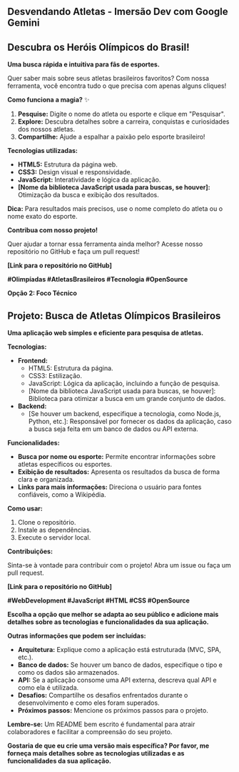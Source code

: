 ## Desvendando Atletas - Imersão Dev com Google Gemini 
## Descubra os Heróis Olímpicos do Brasil! 

**Uma busca rápida e intuitiva para fãs de esportes.**

Quer saber mais sobre seus atletas brasileiros favoritos? Com nossa ferramenta, você encontra tudo o que precisa com apenas alguns cliques!

**Como funciona a magia?** ✨

1. **Pesquise:** Digite o nome do atleta ou esporte e clique em "Pesquisar".
2. **Explore:** Descubra detalhes sobre a carreira, conquistas e curiosidades dos nossos atletas.
3. **Compartilhe:** Ajude a espalhar a paixão pelo esporte brasileiro!

**Tecnologias utilizadas:**

* **HTML5:** Estrutura da página web.
* **CSS3:** Design visual e responsividade.
* **JavaScript:** Interatividade e lógica da aplicação.
* **[Nome da biblioteca JavaScript usada para buscas, se houver]:** Otimização da busca e exibição dos resultados.

**Dica:** Para resultados mais precisos, use o nome completo do atleta ou o nome exato do esporte.

**Contribua com nosso projeto!** 

Quer ajudar a tornar essa ferramenta ainda melhor? Acesse nosso repositório no GitHub e faça um pull request!

**[Link para o repositório no GitHub]**

**#Olimpíadas #AtletasBrasileiros #Tecnologia #OpenSource**

**Opção 2: Foco Técnico**

## Projeto: Busca de Atletas Olímpicos Brasileiros

**Uma aplicação web simples e eficiente para pesquisa de atletas.**

**Tecnologias:**

* **Frontend:**
    * HTML5: Estrutura da página.
    * CSS3: Estilização.
    * JavaScript: Lógica da aplicação, incluindo a função de pesquisa.
    * [Nome da biblioteca JavaScript usada para buscas, se houver]: Biblioteca para otimizar a busca em um grande conjunto de dados.
* **Backend:**
    * [Se houver um backend, especifique a tecnologia, como Node.js, Python, etc.]: Responsável por fornecer os dados da aplicação, caso a busca seja feita em um banco de dados ou API externa.

**Funcionalidades:**

* **Busca por nome ou esporte:** Permite encontrar informações sobre atletas específicos ou esportes.
* **Exibição de resultados:** Apresenta os resultados da busca de forma clara e organizada.
* **Links para mais informações:** Direciona o usuário para fontes confiáveis, como a Wikipédia.

**Como usar:**

1. Clone o repositório.
2. Instale as dependências.
3. Execute o servidor local.

**Contribuições:**

Sinta-se à vontade para contribuir com o projeto! Abra um issue ou faça um pull request.

**[Link para o repositório no GitHub]**

**#WebDevelopment #JavaScript #HTML #CSS #OpenSource**

**Escolha a opção que melhor se adapta ao seu público e adicione mais detalhes sobre as tecnologias e funcionalidades da sua aplicação.**

**Outras informações que podem ser incluídas:**

* **Arquitetura:** Explique como a aplicação está estruturada (MVC, SPA, etc.).
* **Banco de dados:** Se houver um banco de dados, especifique o tipo e como os dados são armazenados.
* **API:** Se a aplicação consome uma API externa, descreva qual API e como ela é utilizada.
* **Desafios:** Compartilhe os desafios enfrentados durante o desenvolvimento e como eles foram superados.
* **Próximos passos:** Mencione os próximos passos para o projeto.

**Lembre-se:** Um README bem escrito é fundamental para atrair colaboradores e facilitar a compreensão do seu projeto.

**Gostaria de que eu crie uma versão mais específica? Por favor, me forneça mais detalhes sobre as tecnologias utilizadas e as funcionalidades da sua aplicação.**
